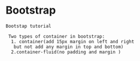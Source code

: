 # Bootstrap
  `Bootstap tutorial`
```
 Two types of container in bootstrap:
  1. container(add 15px margin on left and right
   but not add any margin in top and bottom) 
  2.container-fluid(no padding and margin ) 


 ```